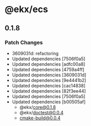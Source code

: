 # @ekx/ecs

## 0.1.8
### Patch Changes

- 3609031d: refactoring
- Updated dependencies [7506f0a5]
- Updated dependencies [adfc00a8]
- Updated dependencies [4759a4ff]
- Updated dependencies [3609031d]
- Updated dependencies [9e4441b2]
- Updated dependencies [cac14838]
- Updated dependencies [82f3ee44]
- Updated dependencies [7506f0a5]
- Updated dependencies [b00505af]
  - @ekx/core@0.1.8
  - @ekx/doctest@0.0.4
  - cmake-build@0.0.4
